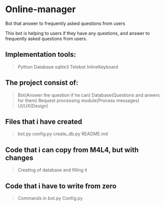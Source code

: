 # Online-manager
Bot that answer to frequently asked questions from users


This bot is helping to users if they have any questions, and answer to frequently asked questions from users.


## Implementation tools:
> Python
> Database
> sqlite3
> Telebot
> InlineKeyboard

## The project consist of:
> Bot(Answer the question if he can)
> Database(Questions and anwers for them)
> Request processing module(Process messages)
> UI/UX(Design)


## Files that i have created
> bot.py
> config.py
> create_db.py
> README.md

## Code that i can copy from M4L4, but with changes
> Creating of database and filling it

## Code that i have to write from zero
> Commands in bot.py
> Config.py 





